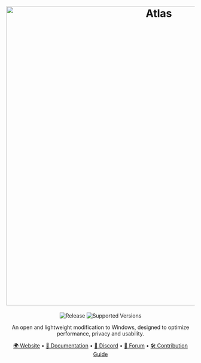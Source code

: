 <h1 align="center">
  <a href="http://atlasos.net" target="_blank"><img src="https://gcore.jsdelivr.net/gh/Atlas-OS/branding@main/banners/banner-v3.png" alt="Atlas" width="800"></a>
</h1>
  <p align="center">
    <img alt="Release" src="https://img.shields.io/github/release/atlas-os/atlas?style=for-the-badge&color=1A91FF" />
    <img alt="Supported Versions" src="https://img.shields.io/badge/Windows%2011%20%26%2010-1a91ff?style=for-the-badge&logo=windows" />
  </p>
<p align="center">An open and lightweight modification to Windows, designed to optimize performance, privacy and usability.</p>

<p align="center">
  <a href="https://atlasos.net">🌍 Website</a>
  •
  <a href="https://docs.atlasos.net">📄 Documentation</a>
  •
  <a href="https://discord.atlasos.net" target="_blank">💬 Discord</a>
  •
  <a href="https://forum.atlasos.net">🦜 Forum</a>
  •
  <a href="https://docs.atlasos.net/contributions">🛠️ Contribution Guide</a>
</p>
